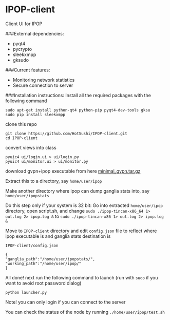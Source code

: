 # IPOP-client
Client UI for IPOP

###External dependencies:
- pyqt4
- pycrypto
- sleekxmpp
- gksudo

###Current features:
- Monitoring network statistics
- Secure connection to server

###Installation instructions:
Install all the required packages with the following command

```
sudo apt-get install python-qt4 python-pip pyqt4-dev-tools gksu
sudo pip install sleekxmpp
```

clone this repo

```
git clone https://github.com/HotSushi/IPOP-client.git
cd IPOP-client
```

convert views into class

```
pyuic4 ui/login.ui > ui/login.py
pyuic4 ui/monitor.ui > ui/monitor.py
```

download gvpn+ipop executable from here [minimal_gvpn.tar.gz](https://drive.google.com/file/d/0Bxr9CriT1DIuZ0lWRXZhd3hpbTA/view?usp=sharing)

Extract this to a directory, say `home/user/ipop`

Make another directory where ipop can dump ganglia stats into, say `home/user/ipopstats`

Do this step only if your system is 32 bit: Go into extracted `home/user/ipop` directory, open script.sh, and change `sudo ./ipop-tincan-x86_64 1> out.log 2> ipop.log &` to `sudo ./ipop-tincan-x86 1> out.log 2> ipop.log &`

Move to `IPOP-client` directory and edit `config.json` file to reflect where ipop executable is and ganglia stats destination is

`IPOP-client/config.json`
```
{
"ganglia_path":"/home/user/ipopstats/",
"working_path":"/home/user/ipop/"
}
```

All done! next run the following command to launch (run with `sudo` if you want to avoid root password dialog)

```
python launcher.py
```

Note! you can only login if you can connect to the server

You can check the status of the node by running
`./home/user/ipop/test.sh`

